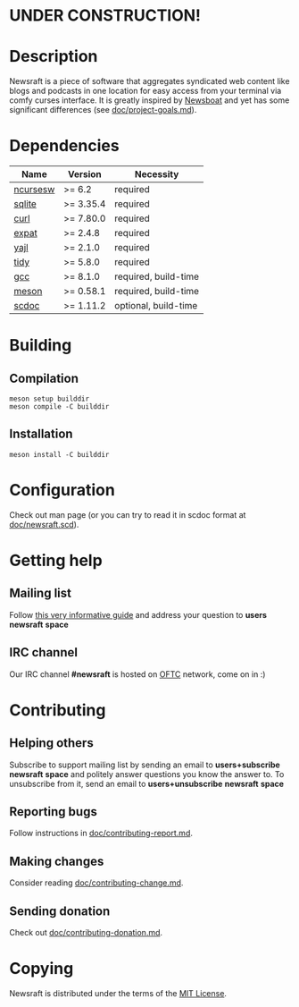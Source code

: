 # UNDER CONSTRUCTION!

# Description

Newsraft is a piece of software that aggregates syndicated web content like blogs and podcasts in one location for easy access from your terminal via comfy curses interface. It is greatly inspired by [Newsboat](https://www.newsboat.org) and yet has some significant differences (see [doc/project-goals.md](https://codeberg.org/grisha/newsraft/src/branch/main/doc/project-goals.md)).

# Dependencies

| Name                                             | Version   | Necessity            |
|--------------------------------------------------|-----------|----------------------|
| [ncursesw](https://invisible-island.net/ncurses) | >= 6.2    | required             |
| [sqlite](https://www.sqlite.org)                 | >= 3.35.4 | required             |
| [curl](https://curl.se)                          | >= 7.80.0 | required             |
| [expat](https://github.com/libexpat/libexpat)    | >= 2.4.8  | required             |
| [yajl](https://github.com/lloyd/yajl)            | >= 2.1.0  | required             |
| [tidy](http://www.html-tidy.org)                 | >= 5.8.0  | required             |
| [gcc](https://gcc.gnu.org)                       | >= 8.1.0  | required, build-time |
| [meson](https://github.com/mesonbuild/meson)     | >= 0.58.1 | required, build-time |
| [scdoc](https://git.sr.ht/~sircmpwn/scdoc)       | >= 1.11.2 | optional, build-time |

# Building

## Compilation

```
meson setup builddir
meson compile -C builddir
```

## Installation

```
meson install -C builddir
```

# Configuration

Check out man page (or you can try to read it in scdoc format at [doc/newsraft.scd](https://codeberg.org/grisha/newsraft/src/branch/main/doc/newsraft.scd)).

# Getting help

## Mailing list

Follow [this very informative guide](https://man.sr.ht/lists.sr.ht/etiquette.md) and address your question to **users** *<ATT>* **newsraft** *<POINTT>* **space**

## IRC channel

Our IRC channel **#newsraft** is hosted on [OFTC](https://www.oftc.net) network, come on in :)

# Contributing

## Helping others

Subscribe to support mailing list by sending an email to **users+subscribe** *<ATT>* **newsraft** *<POINTT>* **space** and politely answer questions you know the answer to. To unsubscribe from it, send an email to **users+unsubscribe** *<ATT>* **newsraft** *<POINTT>* **space**

## Reporting bugs

Follow instructions in [doc/contributing-report.md](https://codeberg.org/grisha/newsraft/src/branch/main/doc/contributing-report.md).

## Making changes

Consider reading [doc/contributing-change.md](https://codeberg.org/grisha/newsraft/src/branch/main/doc/contributing-change.md).

## Sending donation

Check out [doc/contributing-donation.md](https://codeberg.org/grisha/newsraft/src/branch/main/doc/contributing-donation.md).

# Copying

Newsraft is distributed under the terms of the [MIT License](https://codeberg.org/grisha/newsraft/src/branch/main/doc/license.txt).
